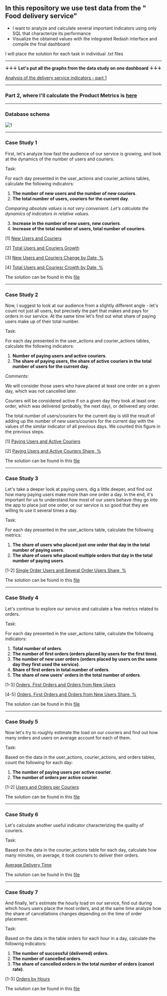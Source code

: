 


##  In this repository we use test data from the " Food delivery service"
* I want to analyze  and calculate several important indicators using only SQL that characterize its performance
* Visualize the obtained values with the integrated Redash interface and compile the final dashboard

I will place the solution for each task in individual .txt files

***
**↓↓↓** **Let's put all the graphs from the data study on one dashboard** **↓↓↓** 

[Analysis of the delivery service indicators - part 1](http://redash.public.karpov.courses/public/dashboards/XBAhoODgM10AZrzBngylXnqy6X4IShKizJRtZqng?org_slug=default)
***

###  Part 2, where I'll calculate the Product Metrics is [here](https://github.com/IharSkalaban/Analysis-of-Food-Delivery-Service-part2)
***
### Database schema

![1](https://i.ibb.co/K6Dr75s/2023-01-24-214337-negate.jpg)

***
### Case Study 1

First, let's analyze how fast the audience of our service is growing, and look at the dynamics of the number of users and couriers. 

Task:

For each day presented in the user_actions and courier_actions tables, calculate the following indicators:

1. **The number of new users and the number of new couriers**.
2. **The total number of users, couriers for the current day**.

_Comparing absolute values is not very convenient. Let's calculate the dynamics of indicators in relative values._

3. **Increase in the number of new users, new couriers**.
4. **Increase  of the total number of users, total number of couriers**.


[1] [New Users and Couriers](http://redash.public.karpov.courses/embed/query/21240/visualization/32378?api_key=kwweD6rAYkwh215CzXgdZF8wmmjgW6Lus0Q0WgKK&)

[2] [Total Users and Couriers Growth](http://redash.public.karpov.courses/embed/query/21240/visualization/32379?api_key=kwweD6rAYkwh215CzXgdZF8wmmjgW6Lus0Q0WgKK&)

[3] [New Users and Couriers Change by Date, %](http://redash.public.karpov.courses/embed/query/21240/visualization/32391?api_key=kwweD6rAYkwh215CzXgdZF8wmmjgW6Lus0Q0WgKK&)

[4] [Total Users and Couriesr Crowth by Date, %](http://redash.public.karpov.courses/embed/query/21240/visualization/32392?api_key=kwweD6rAYkwh215CzXgdZF8wmmjgW6Lus0Q0WgKK&)


The solution can be found in this [file](https://github.com/IharSkalaban/Analysis-of-Food-Delivery-Service-/blob/main/New%20Users%20and%20Couriers.txt)

***
### Case Study 2

Now, I suggest to look at our audience from a slightly different angle - let's count not just all users, but precisely the part that makes and pays for orders in our service. At the same time let's find out what share of paying users make up of their total number.

Task:

For each day presented in the user_actions and courier_actions tables, calculate the following indicators:

1. **Number of paying users and active couriers**.
2. **The share of paying users, the share of active couriers in the total number of users for the current day**.

_Comments:_ 

We will consider those users who have placed at least one order on a given day, which was not cancelled later.

Couriers will be considered active if on a given day they took at least one order, which was delivered (probably, the next day), or delivered any order.

The total number of users/couriers for the current day is still the result of adding up the number of new users/couriers for the current day with the values of the similar indicator of all previous days. We counted this figure in the previous steps.

[1] [Paying Users and Active Couriers](http://redash.public.karpov.courses/embed/query/21276/visualization/32447?api_key=oQf3wceBc2nn3fgZOmN0WTRGkjFVo7X9YbgQutt3&)

[2] [Paying Users and Active Couriers Share, %](http://redash.public.karpov.courses/embed/query/21276/visualization/32448?api_key=oQf3wceBc2nn3fgZOmN0WTRGkjFVo7X9YbgQutt3&)

The solution can be found in this [file](https://github.com/IharSkalaban/Analysis-of-Food-Delivery-Service-/blob/main/Paying%20Users%20and%20Active%20Couriers.txt)

***
### Case Study 3

Let's take a deeper look at paying users, dig a little deeper, and find out how many paying users make more than one order a day. In the end, it's important for us to understand how most of our users behave-they go into the app to place just one order, or our service is so good that they are willing to use it several times a day.

Task:

For each day presented in the user_actions table, calculate the following metrics:

1. **The share of users who placed just one order that day in the total number of paying users**.
2. **The share of users who placed multiple orders that day in the total number of paying users**.

[1-2] [Single Order Users and Several Order Users Share, %](http://redash.public.karpov.courses/embed/query/21382/visualization/32604?api_key=LIvB03lm4f6BiZgPMF2piGeUPr6LSuTEpC9jnKmB&)

The solution can be found in this [file](https://github.com/IharSkalaban/Analysis-of-Food-Delivery-Service-/blob/main/Single%20Order%20Users%20and%20Several%20Order%20Users%20Share%2C%20%25.txt)

***
### Case Study 4

Let's continue to explore our service and calculate a few metrics related to orders.

Task:

For each day presented in the user_actions table, calculate the following indicators:

1. **Total number of orders**.
2. **The number of first orders (orders placed by users for the first time)**.
3. **The number of new user orders (orders placed by users on the same day they first used the service)**.
4. **Share of first orders in total number of orders**.
5. **The share of new users' orders in the total number of orders**.

[1-3] [Orders, First Orders and Orders from New Users](http://redash.public.karpov.courses/embed/query/21414/visualization/32725?api_key=gs5p2BHsO6S6NuReBUrAKFaKGmujfnPMzm1EXtZQ&)

[4-5] [Orders, First Orders and Orders from New Users Share, %](http://redash.public.karpov.courses/embed/query/21414/visualization/32726?api_key=gs5p2BHsO6S6NuReBUrAKFaKGmujfnPMzm1EXtZQ&)

The solution can be found in this [file](https://github.com/IharSkalaban/Analysis-of-Food-Delivery-Service-/blob/main/Orders%2C%20First%20Orders%20and%20Orders%20from%20New%20Users.txt)

***
### Case Study 5

Now let's try to roughly estimate the load on our couriers and find out how many orders and users on average account for each of them.

Task:

Based on the data in the user_actions, courier_actions, and orders tables, count the following for each day:

1. **The number of paying users per active courier**.
2. **The number of orders per active courier**.

[1-2] [Users and Orders per Couriers](http://redash.public.karpov.courses/embed/query/21455/visualization/32738?api_key=k1LbKkvn2dPGnlGgkxhW8KCgWpEuCS0nd0YNio8o&)

The solution can be found in this [file](https://github.com/IharSkalaban/Analysis-of-Food-Delivery-Service-/blob/main/Users%20and%20Orders%20per%20Couriers.txt)

***
### Case Study 6

Let's calculate another useful indicator characterizing the quality of couriers.

Task:

Based on the data in the courier_actions table for each day, calculate how many minutes, on average, it took couriers to deliver their orders.

[Average Delivery Time](http://redash.public.karpov.courses/embed/query/21462/visualization/32749?api_key=zLdKuiIyUNRvDSGUxIl5e42lHc5TF0xksCRSbv3X&)

The solution can be found in this [file](https://github.com/IharSkalaban/Analysis-of-Food-Delivery-Service-/blob/main/Average%20Delivery%20Time.txt)

***
### Case Study 7

And finally, let's estimate the hourly load on our service, find out during which hours users place the most orders, and at the same time analyze how the share of cancellations changes depending on the time of order placement.

Task:

Based on the data in the table orders for each hour in a day, calculate the following indicators:

1. **The number of successful (delivered) orders**.
2. **The number of cancelled orders**.
3. **The share of cancelled orders in the total number of orders (cancel rate)**.

[1-3] [Orders by Hours](http://redash.public.karpov.courses/embed/query/21534/visualization/32843?api_key=gI5QW7bRyCFYx7TqY1RgMsn4YXUgFXJJQ9on63ue&)

The solution can be found in this [file](https://github.com/IharSkalaban/Analysis-of-Food-Delivery-Service-/blob/main/Order%20by%20Hours.txt)

